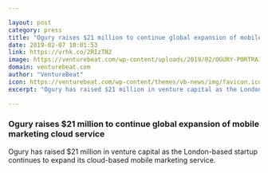 ```yaml
---

layout: post
category: press
title: "Ogury raises $21 million to continue global expansion of mobile marketing cloud service"
date: 2019-02-07 10:01:53
link: https://vrhk.co/2RIzTN2
image: https://venturebeat.com/wp-content/uploads/2019/02/OGURY-PORTRAITS-134.jpg?w=1200&strip=all
domain: venturebeat.com
author: "VentureBeat"
icon: https://venturebeat.com/wp-content/themes/vb-news/img/favicon.ico
excerpt: "Ogury has raised $21 million in venture capital as the London-based startup continues to expand its cloud-based mobile marketing service."

---
```


### Ogury raises $21 million to continue global expansion of mobile marketing cloud service

Ogury has raised $21 million in venture capital as the London-based startup continues to expand its cloud-based mobile marketing service.